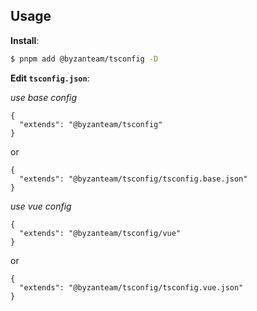 ## Usage

**Install**:

```bash
$ pnpm add @byzanteam/tsconfig -D
```

**Edit `tsconfig.json`**:

_use base config_

```jsonc
{
  "extends": "@byzanteam/tsconfig"
}
```

or

```jsonc
{
  "extends": "@byzanteam/tsconfig/tsconfig.base.json"
}
```

_use vue config_

```jsonc
{
  "extends": "@byzanteam/tsconfig/vue"
}
```

or

```jsonc
{
  "extends": "@byzanteam/tsconfig/tsconfig.vue.json"
}
```
